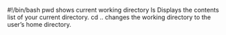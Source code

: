 #!/bin/bash
pwd shows current working directory
ls Displays the contents list of your current directory.
cd .. changes the working directory to the user’s home directory.
